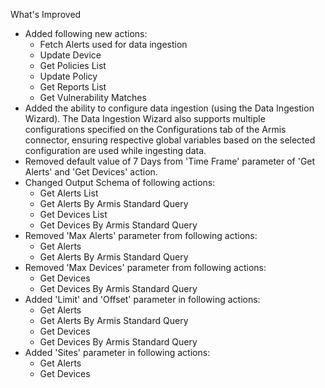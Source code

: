 What's Improved
- Added following new actions:
  - Fetch Alerts used for data ingestion
  - Update Device
  - Get Policies List
  - Update Policy
  - Get Reports List
  - Get Vulnerability Matches
- Added the ability to configure data ingestion (using the Data Ingestion Wizard). The Data Ingestion Wizard also supports multiple configurations specified on the Configurations tab of the Armis connector, ensuring respective global variables based on the selected configuration are used while ingesting data.
- Removed default value of 7 Days from 'Time Frame' parameter of 'Get Alerts' and 'Get Devices' action.
- Changed Output Schema of following actions:
	- Get Alerts List
	- Get Alerts By Armis Standard Query
    - Get Devices List
    - Get Devices By Armis Standard Query
- Removed 'Max Alerts' parameter from following actions:
	- Get Alerts
	- Get Alerts By Armis Standard Query
- Removed 'Max Devices' parameter from following actions:
	- Get Devices
	- Get Devices By Armis Standard Query
- Added 'Limit' and 'Offset' parameter in following actions:
	- Get Alerts
	- Get Alerts By Armis Standard Query
	- Get Devices
	- Get Devices By Armis Standard Query
- Added 'Sites' parameter in following actions:
	- Get Alerts
	- Get Devices
